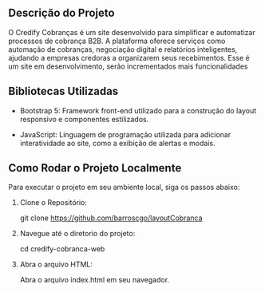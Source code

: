 ## Descrição do Projeto

O Credify Cobranças é um site desenvolvido para simplificar e automatizar processos de cobrança B2B. A plataforma oferece serviços como automação de cobranças, negociação digital e relatórios inteligentes, ajudando a empresas credoras a organizarem seus recebimentos. Esse é um site em desenvolvimento, serão incrementados mais funcionalidades

## Bibliotecas Utilizadas

- Bootstrap 5: Framework front-end utilizado para a construção do layout responsivo e componentes estilizados. 

- JavaScript: Linguagem de programação utilizada para adicionar interatividade ao site, como a exibição de alertas e modais.

## Como Rodar o Projeto Localmente

Para executar o projeto em seu ambiente local, siga os passos abaixo:

1. Clone o Repositório:

   git clone https://github.com/barroscgo/layoutCobranca

2. Navegue até o diretorio do projeto:

   cd credify-cobranca-web

3. Abra o arquivo HTML:

   Abra o arquivo index.html em seu navegador.

